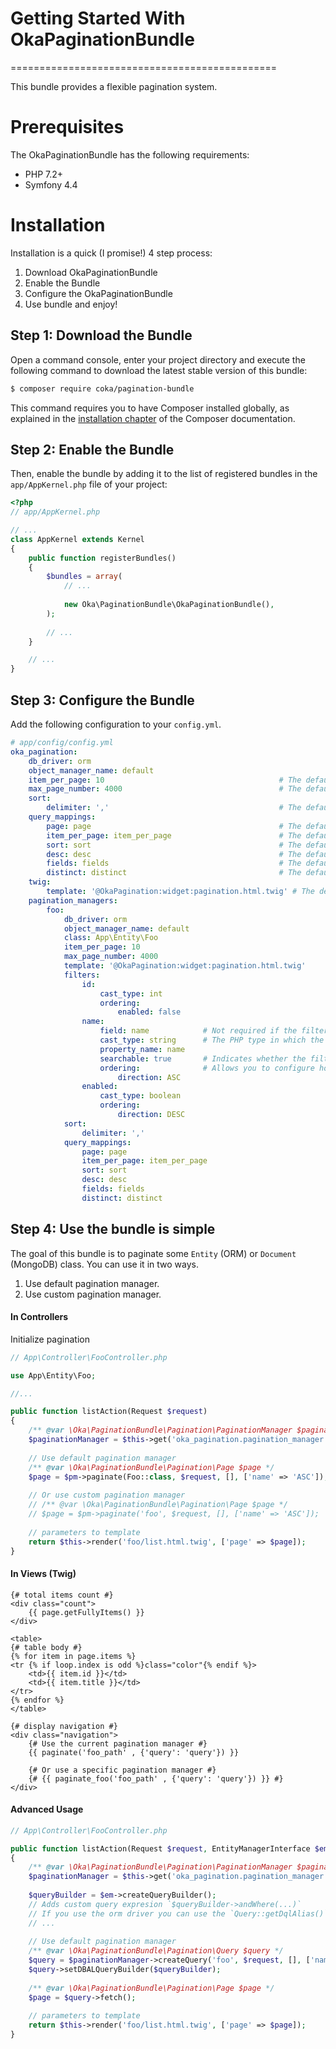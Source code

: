 # **Getting Started With OkaPaginationBundle**
==============================================

This bundle provides a flexible pagination system.

Prerequisites
=============

The OkaPaginationBundle has the following requirements:
 - PHP 7.2+
 - Symfony 4.4

Installation
============

Installation is a quick (I promise!) 4 step process:

1. Download OkaPaginationBundle
2. Enable the Bundle
3. Configure the OkaPaginationBundle
4. Use bundle and enjoy!

Step 1: Download the Bundle
---------------------------

Open a command console, enter your project directory and execute the
following command to download the latest stable version of this bundle:

```bash
$ composer require coka/pagination-bundle
```

This command requires you to have Composer installed globally, as explained
in the [installation chapter](https://getcomposer.org/doc/00-intro.md)
of the Composer documentation.

Step 2: Enable the Bundle
-------------------------

Then, enable the bundle by adding it to the list of registered bundles
in the `app/AppKernel.php` file of your project:

```php
<?php
// app/AppKernel.php

// ...
class AppKernel extends Kernel
{
    public function registerBundles()
    {
        $bundles = array(
            // ...
            
            new Oka\PaginationBundle\OkaPaginationBundle(),
        );
        
        // ...
    }

    // ...
}
```

Step 3: Configure the Bundle
----------------------------

Add the following configuration to your `config.yml`.

```yaml
# app/config/config.yml
oka_pagination:
    db_driver: orm
    object_manager_name: default
    item_per_page: 10                                       # The defaults number of items to show by page
    max_page_number: 4000                                   # The defaults number max of page to show
    sort:
        delimiter: ','                                      # The defaults sort query delimiter value
    query_mappings:
        page: page                                          # The defaults page query parameter name
        item_per_page: item_per_page                        # The defaults number of items by page query parameter name
        sort: sort                                          # The defaults sort field query parameter name
        desc: desc                                          # The defaults sort direction query parameter name
        fields: fields                                      # The defaults sort direction query parameter name
        distinct: distinct                                  # The defaults sort direction query parameter name
    twig:
        template: '@OkaPagination:widget:pagination.html.twig' # The defaults twig template used for shown pagination widget
    pagination_managers:
        foo:
            db_driver: orm
            object_manager_name: default
            class: App\Entity\Foo
            item_per_page: 10
            max_page_number: 4000
            template: '@OkaPagination:widget:pagination.html.twig'
            filters:
                id:
                    cast_type: int
                    ordering:
                        enabled: false
                name:
                    field: name            # Not required if the filter name is equal to the field name.
                    cast_type: string      # The PHP type in which the filter value will be casted. The available values are `array`, `boolean`, `bool`, `double`, `float`, `real`, `integer`, `int`, `string`, `datetime`, `object`.
                    property_name: name
                    searchable: true       # Indicates whether the filter can be used as a search filter, the defaults value is `true`.
                    ordering:              # Allows you to configure how the filter should be used to order the results.
                        direction: ASC
                enabled:
                    cast_type: boolean
                    ordering:
                        direction: DESC
            sort:
                delimiter: ','
            query_mappings:
                page: page
                item_per_page: item_per_page
                sort: sort
                desc: desc
                fields: fields
                distinct: distinct
```

Step 4: Use the bundle is simple
--------------------------------

The goal of this bundle is to paginate some `Entity` (ORM) or `Document` (MongoDB) class.
You can use it in two ways.

1. Use default pagination manager.
2. Use custom pagination manager.

#### In Controllers

Initialize pagination 

```php
// App\Controller\FooController.php

use App\Entity\Foo;

//...

public function listAction(Request $request)
{
    /** @var \Oka\PaginationBundle\Pagination\PaginationManager $paginationManager */
    $paginationManager = $this->get('oka_pagination.pagination_manager');
    
    // Use default pagination manager
    /** @var \Oka\PaginationBundle\Pagination\Page $page */
    $page = $pm->paginate(Foo::class, $request, [], ['name' => 'ASC']);
    
    // Or use custom pagination manager
    // /** @var \Oka\PaginationBundle\Pagination\Page $page */
    // $page = $pm->paginate('foo', $request, [], ['name' => 'ASC']);
    
    // parameters to template
    return $this->render('foo/list.html.twig', ['page' => $page]);
}
```

#### In Views (Twig)

```twig
{# total items count #}
<div class="count">
    {{ page.getFullyItems() }}
</div>

<table>
{# table body #}
{% for item in page.items %}
<tr {% if loop.index is odd %}class="color"{% endif %}>
    <td>{{ item.id }}</td>
    <td>{{ item.title }}</td>
</tr>
{% endfor %}
</table>

{# display navigation #}
<div class="navigation">
    {# Use the current pagination manager #}
    {{ paginate('foo_path' , {'query': 'query'}) }}
    
    {# Or use a specific pagination manager #}
    {# {{ paginate_foo('foo_path' , {'query': 'query'}) }} #}
</div>
```

#### Advanced Usage

```php
// App\Controller\FooController.php

public function listAction(Request $request, EntityManagerInterface $em)
{
    /** @var \Oka\PaginationBundle\Pagination\PaginationManager $paginationManager */
    $paginationManager = $this->get('oka_pagination.pagination_manager');
    
    $queryBuilder = $em->createQueryBuilder();
    // Adds custom query expresion `$queryBuilder->andWhere(...)`
    // If you use the orm driver you can use the `Query::getDqlAlias()` method to retrieve the value of the dql alias. 
    // ...
    
    // Use default pagination manager
    /** @var \Oka\PaginationBundle\Pagination\Query $query */
    $query = $paginationManager->createQuery('foo', $request, [], ['name' => 'ASC']);
    $query->setDBALQueryBuilder($queryBuilder);
    
    /** @var \Oka\PaginationBundle\Pagination\Page $page */
    $page = $query->fetch();
    
    // parameters to template
    return $this->render('foo/list.html.twig', ['page' => $page]);
}
```
